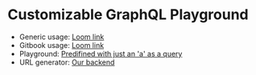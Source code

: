 # Customizable GraphQL Playground

- Generic usage: [Loom link](https://www.loom.com/share/6512c3fe769243bb87aa951f2b030432?sid=6851cdc3-bc3c-4835-8d13-c5765724acf0)
- Gitbook usage: [Loom link](https://www.loom.com/share/3ee598b3f3b44f3bb1249cc940acac79?sid=2d954679-dcd7-47fd-ac1e-4682dc86adfa)
- Playground: [Predifined with just an 'a' as a query](https://livingassets.s3.amazonaws.com/assets/index_graphiql.html?query=a)
- URL generator: [Our backend](https://livingassets.s3.amazonaws.com/assets/graphiql_generator.html)
